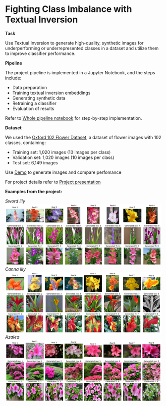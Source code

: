 # **Fighting Class Imbalance with Textual Inversion**

**Task**

Use Textual Inversion to generate high-quality, synthetic images for underperforming or underrepresented classes in a dataset and utilize them to improve classifier performance.

**Pipeline**

The project pipeline is implemented in a Jupyter Notebook, and the steps include:
- Data preparation
- Training textual inversion embeddings
- Generating synthetic data
- Retraining a classifier
- Evaluation of results

Refer to [Whole pipeline notebook](Whole%20pipeline.ipynb) for step-by-step implementation.

**Dataset**

We used the [Oxford 102 Flower Dataset](https://www.robots.ox.ac.uk/~vgg/data/flowers/102/), a dataset of flower images with 102 classes, containing:
- Training set: 1,020 images (10 images per class)
- Validation set: 1,020 images (10 images per class)
- Test set: 6,149 images


Use [Demo](https://colab.research.google.com/drive/1O8DJlM2cDOEWDLV9sLvoHXk4fTeywnxd?usp=sharing) to generate images and compare perfomance

For project details refer to [Project presentation](Project_presentation.pdf)

**Examples from the project:**

*Sword lily*
![Sword lily](images/sword%20lily%2050%20gen.png)
*Canna lily*
![Canna lily](images/canna%20lily%2050%20gen.png)
*Azalea*
![Azalea](images/azalea%2050%20gen.png)
